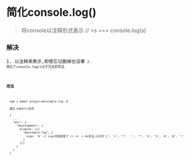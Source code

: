 # 简化console.log()
> 将console以注释形式表示 
> // >s === console.log(s)

### 解决
<code>1. 以注释来表示,即使忘记删掉也没事<code>
<code>2. 简化了console.log()过于冗长的写法<code>

### 用法
```
  npm i babel-plugin-marsimple-log -D

  建立.babelrc文件

  {
    ...
    "env": {
      "development": {
        plugins: [[{
          "marsimple-log", {
            sign: '#' // sign字段改变了 // >s -> #s写法,只允许'{', '>', '?', ':', '*', '$', '%', '#', '@', '!'
          }
        }]]
      }
    }
  }
```
